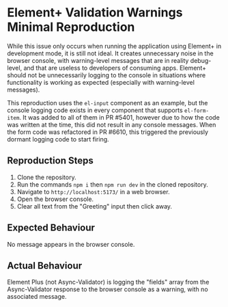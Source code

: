 # Element+ Validation Warnings Minimal Reproduction

While this issue only occurs when running the application using Element+ in development mode, it is still not ideal. It creates unnecessary noise in the browser console, with warning-level messages that are in reality debug-level, and that are useless to developers of consuming apps. Element+ should not be unnecessarily logging to the console in situations where functionality is working as expected (especially with warning-level messages).

This reproduction uses the `el-input` component as an example, but the console logging code exists in every component that supports `el-form-item`. It was added to all of them in PR #5401, however due to how the code was written at the time, this did not result in any console messages. When the form code was refactored in PR #6610, this triggered the previously dormant logging code to start firing.

## Reproduction Steps

1. Clone the repository.
2. Run the commands `npm i` then `npm run dev` in the cloned repository.
3. Navigate to `http://localhost:5173/` in a web browser.
4. Open the browser console.
5. Clear all text from the "Greeting" input then click away.

## Expected Behaviour

No message appears in the browser console.

## Actual Behaviour

Element Plus (not Async-Validator) is logging the "fields" array from the Async-Validator response to the browser console as a warning, with no associated message.
